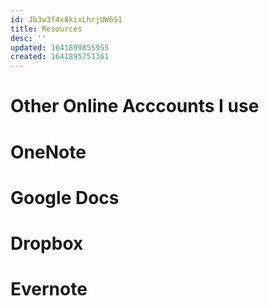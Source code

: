 ```yaml
---
id: Jb3w3f4x8kixLhrjUW6S1
title: Resources
desc: ''
updated: 1641899855955
created: 1641895751361
---
```


# Other Online Acccounts I use

# OneNote

# Google Docs

# Dropbox

# Evernote






